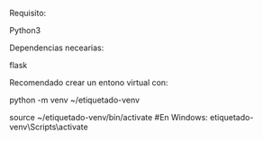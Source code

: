 Requisito:

Python3

Dependencias necearias:

flask

Recomendado crear un entono virtual con:

python -m venv ~/etiquetado-venv

source ~/etiquetado-venv/bin/activate #En Windows: etiquetado-venv\Scripts\activate
